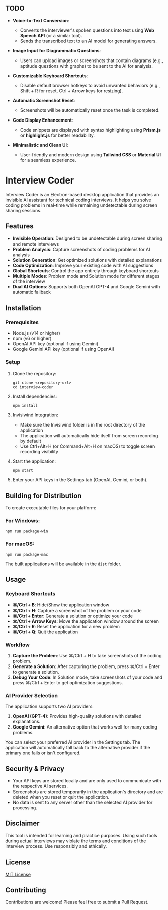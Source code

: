 
## TODO 

- **Voice-to-Text Conversion**: 
  - Converts the interviewer's spoken questions into text using **Web Speech API** (or a similar tool).
  - Sends the transcribed text to an AI model for generating answers.
  
- **Image Input for Diagrammatic Questions**:
  - Users can upload images or screenshots that contain diagrams (e.g., aptitude questions with graphs) to be sent to the AI for analysis.

- **Customizable Keyboard Shortcuts**:
  - Disable default browser hotkeys to avoid unwanted behaviors (e.g., Shift + R for reset, Ctrl + Arrow keys for resizing).

- **Automatic Screenshot Reset**:
  - Screenshots will be automatically reset once the task is completed.

- **Code Display Enhancement**:
  - Code snippets are displayed with syntax highlighting using **Prism.js** or **highlight.js** for better readability.

- **Minimalistic and Clean UI**:
  - User-friendly and modern design using **Tailwind CSS** or **Material UI** for a seamless experience.


# Interview Coder

Interview Coder is an Electron-based desktop application that provides an invisible AI assistant for technical coding interviews. It helps you solve coding problems in real-time while remaining undetectable during screen sharing sessions.

## Features

- **Invisible Operation**: Designed to be undetectable during screen sharing and remote interviews
- **Problem Analysis**: Capture screenshots of coding problems for AI analysis
- **Solution Generation**: Get optimized solutions with detailed explanations
- **Code Optimization**: Improve your existing code with AI suggestions
- **Global Shortcuts**: Control the app entirely through keyboard shortcuts
- **Multiple Modes**: Problem mode and Solution mode for different stages of the interview
- **Dual AI Options**: Supports both OpenAI GPT-4 and Google Gemini with automatic fallback

## Installation

### Prerequisites

- Node.js (v14 or higher)
- npm (v6 or higher)
- OpenAI API key (optional if using Gemini)
- Google Gemini API key (optional if using OpenAI)

### Setup

1. Clone the repository:
   ```
   git clone <repository-url>
   cd interview-coder
   ```

2. Install dependencies:
   ```
   npm install
   ```

3. Invisiwind Integration:
   - Make sure the Invisiwind folder is in the root directory of the application
   - The application will automatically hide itself from screen recording by default
   - Use Ctrl+Alt+H (or Command+Alt+H on macOS) to toggle screen recording visibility

4. Start the application:
   ```
   npm start
   ```

5. Enter your API keys in the Settings tab (OpenAI, Gemini, or both).

## Building for Distribution

To create executable files for your platform:

### For Windows:
```
npm run package-win
```

### For macOS:
```
npm run package-mac
```

The built applications will be available in the `dist` folder.

## Usage

### Keyboard Shortcuts

- **⌘/Ctrl + B**: Hide/Show the application window
- **⌘/Ctrl + H**: Capture a screenshot of the problem or your code
- **⌘/Ctrl + Enter**: Generate a solution or optimize your code
- **⌘/Ctrl + Arrow Keys**: Move the application window around the screen
- **⌘/Ctrl + R**: Reset the application for a new problem
- **⌘/Ctrl + Q**: Quit the application

### Workflow

1. **Capture the Problem**: Use ⌘/Ctrl + H to take screenshots of the coding problem.
2. **Generate a Solution**: After capturing the problem, press ⌘/Ctrl + Enter to generate a solution.
3. **Debug Your Code**: In Solution mode, take screenshots of your code and press ⌘/Ctrl + Enter to get optimization suggestions.

### AI Provider Selection

The application supports two AI providers:

1. **OpenAI (GPT-4)**: Provides high-quality solutions with detailed explanations.
2. **Google Gemini**: An alternative option that works well for many coding problems.

You can select your preferred AI provider in the Settings tab. The application will automatically fall back to the alternative provider if the primary one fails or isn't configured.

## Security & Privacy

- Your API keys are stored locally and are only used to communicate with the respective AI services.
- Screenshots are stored temporarily in the application's directory and are deleted when you reset or quit the application.
- No data is sent to any server other than the selected AI provider for processing.

## Disclaimer

This tool is intended for learning and practice purposes. Using such tools during actual interviews may violate the terms and conditions of the interview process. Use responsibly and ethically.

## License

[MIT License](LICENSE)

## Contributing

Contributions are welcome! Please feel free to submit a Pull Request.
